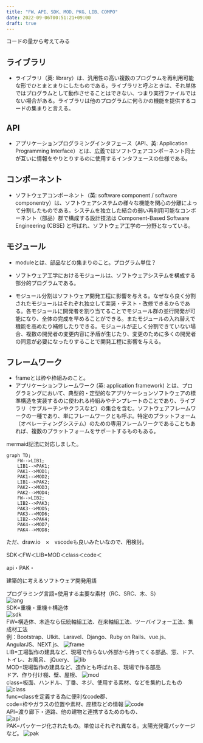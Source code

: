 ```yaml
---
title: "FW、API、SDK、MOD、PKG、LIB、COMPO"
date: 2022-09-06T00:51:21+09:00
draft: true
---
```

コードの量から考えてみる

## ライブラリ
- ライブラリ（英: library）は、汎用性の高い複数のプログラムを再利用可能な形でひとまとまりにしたものである。ライブラリと呼ぶときは、それ単体ではプログラムとして動作させることはできない、つまり実行ファイルではない場合がある。ライブラリは他のプログラムに何らかの機能を提供するコードの集まりと言える。

## API
- アプリケーションプログラミングインタフェース（API、英: Application Programming Interface）とは、広義ではソフトウェアコンポーネント同士が互いに情報をやりとりするのに使用するインタフェースの仕様である。

## コンポーネント
- ソフトウェアコンポーネント（英: software component / software componentry）は、ソフトウェアシステムの様々な機能を関心の分離によって分割したものである。システムを独立した結合の弱い再利用可能なコンポーネント（部品）群で構成する設計技法は Component-Based Software Engineering (CBSE) と呼ばれ、ソフトウェア工学の一分野となっている。

## モジュール
- moduleとは、部品などの集まりのこと。プログラム単位？
- ソフトウェア工学におけるモジュールは、ソフトウェアシステムを構成する部分的プログラムである。

- モジュール分割はソフトウェア開発工程に影響を与える。なぜなら良く分割されたモジュールはそれぞれ独立して実装・テスト・改修できるからである。各モジュールに開発者を割り当てることでモジュール群の並行開発が可能になり、全体の完成を早めることができる。またモジュールの入れ替えで機能を高めたり補修したりできる。モジュールが正しく分割できていない場合、複数の開発者の変更内容に矛盾が生じたり、変更のために多くの開発者の同意が必要になったりすることで開発工程に影響を与える。

## フレームワーク
- frameとは枠や枠組みのこと。
- アプリケーションフレームワーク (英: application framework) とは、プログラミングにおいて、典型的・定型的なアプリケーションソフトウェアの標準構造を実装するのに使われる枠組みやテンプレートのことであり、ライブラリ（サブルーチンやクラスなど）の集合を含む。ソフトウェアフレームワークの一種であり、単にフレームワークとも呼ぶ。特定のプラットフォーム（オペレーティングシステム）のための専用フレームワークであることもあれば、複数のプラットフォームをサポートするものもある。

mermaid記法に対応しました。
```mermaid
graph TD;
    FW-->LIB1;
    LIB1-->PAK1;
    PAK1-->MOD1;
    PAK1-->MOD2;
    LIB1-->PAK2;
    PAK2-->MOD3;
    PAK2-->MOD4;
    FW-->LIB2;
    LIB2-->PAK3;
    PAK3-->MOD5;
    PAK3-->MOD6;
    LIB2-->PAK4;
    PAK4-->MOD7;
    PAK4-->MOD8;
```
ただ、draw.io　×　vscodeも良いみたいなので、用検討。

SDK＜FW＜LIB=MOD＜class＜code＜

api・PAK・

建築的に考えるソフトウェア開発用語

プログラミング言語=使用する主要な素材（RC、SRC、木、S）  
![lang](../../images/lang.png)  
SDK=重機・重機＋構造体  
![sdk](../../images/sdk.png)  
FW=構造体、木造なら伝統軸組工法、在来軸組工法、ツーバイフォー工法、集成材工法  
例：Bootstrap、UIkit、Laravel、Django、Ruby on Rails、vue.js、AngularJS、NEXT.js、
![frame](../../images/frame.png)  
LIB=工場製作の建具など、現場で作らない外部から持ってくる部品、窓、ドア、トイレ、お風呂、
jQuery、
![lib](../../images/lib.png)  
MOD=現場製作の建具など、造作とも呼ばれる、現場で作る部品  
ドア、作り付け棚、壁、屋根、
![mod](../../images/mod.png)  
class=板面、ハンドル、丁番、ネジ、使用する素材、などを集約したもの
![class](../../images/class.png)  
func=classを定義する為に便利なcode郡、  
code=枠やガラスの位置や素材、座標などの情報
![code](../../images/code.png)  
API=渡り廊下・道路、他の建物と連携するためのもの、  
![api](../../images/api.png)  
PAK=パッケージ化されたもの。単位はそれぞれ異なる。太陽光発電パッケージなど。
![pak](../../images/pak.png)  

